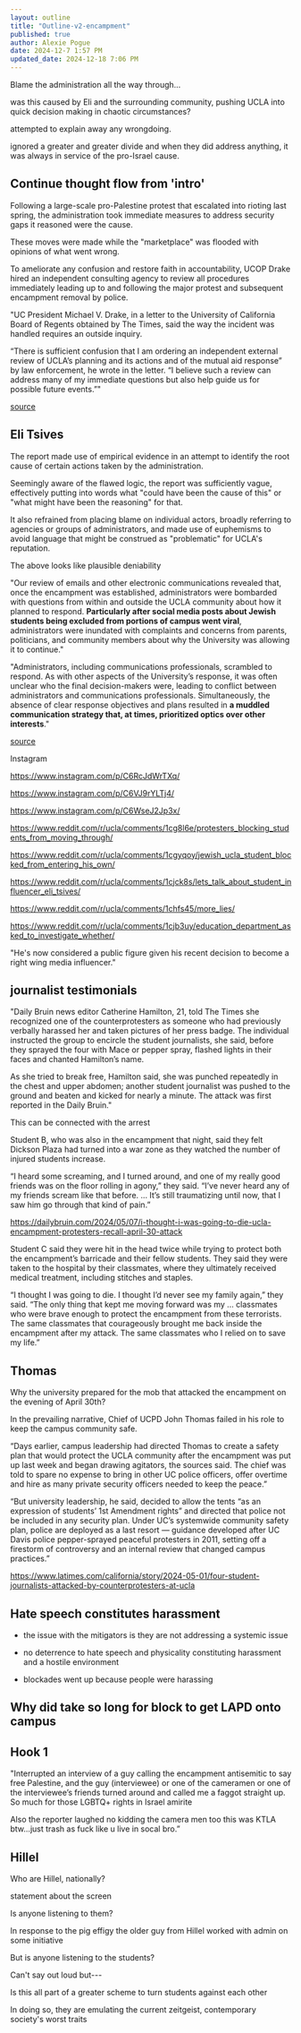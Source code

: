 ```yaml
---
layout: outline
title: "Outline-v2-encampment"
published: true
author: Alexie Pogue
date: 2024-12-7 1:57 PM
updated_date: 2024-12-18 7:06 PM
---
```


Blame the administration all the way through... 

was this caused by Eli and the surrounding community, pushing UCLA into quick decision making in chaotic circumstances? 

attempted to explain away any wrongdoing. 

ignored a greater and greater divide and when they did address anything, it was always in service of the pro-Israel cause. 

## Continue thought flow from 'intro'

Following a large-scale pro-Palestine protest that escalated into rioting last spring, the administration took immediate measures to address security gaps it reasoned were the cause.

These moves were made while the "marketplace" was flooded with opinions of what went wrong.

To ameliorate any confusion and restore faith in accountability, UCOP Drake hired an independent consulting agency to review all procedures immediately leading up to and following the major protest and subsequent encampment removal by police. 

"UC President Michael V. Drake, in a letter to the University of California Board of Regents obtained by The Times, said the way the incident was handled requires an outside inquiry.
 
“There is sufficient confusion that I am ordering an independent external review of UCLA’s planning and its actions and of the mutual aid response” by law enforcement, he wrote in the letter. “I believe such a review can address many of my immediate questions but also help guide us for possible future events.”"

[source](https://www.latimes.com/california/story/2024-05-01/why-did-it-take-police-so-long-to-end-the-violent-clashes-at-ucla)


## Eli Tsives

The report made use of empirical evidence in an attempt to identify the root cause of certain actions taken by the administration. 

Seemingly aware of the flawed logic, the report was sufficiently vague, effectively putting into words what "could have been the cause of this" or "what might have been the reasoning" for that. 

It also refrained from placing blame on individual actors, broadly referring to agencies or groups of administrators, and made use of euphemisms to avoid language that might be construed as "problematic" for UCLA's reputation. 

The above looks like plausible deniability 

"Our review of emails and other electronic communications revealed that, once the encampment was established, administrators were bombarded with questions from within and outside the UCLA community about how it planned to respond. **Particularly after social media posts about Jewish students being excluded from portions of campus went viral**, administrators were inundated with complaints and concerns from parents, politicians, and community members about why the University was allowing it to continue."

"Administrators, including communications professionals, scrambled to respond. As with other aspects of the University’s response, it was often unclear who the final decision-makers were, leading to conflict between administrators and communications professionals. Simultaneously, the absence of clear response objectives and plans resulted in **a muddled communication strategy that, at times, prioritized optics over other interests**."

[source](https://www.universityofcalifornia.edu/sites/default/files/2024-11/UCLA-independent-investigation-and-after-action-review-recommendations-21CP-solutions.pdf)

Instagram 

https://www.instagram.com/p/C6RcJdWrTXq/

https://www.instagram.com/p/C6VJ9rYLTj4/

https://www.instagram.com/p/C6WseJ2Jp3x/

https://www.reddit.com/r/ucla/comments/1cg8l6e/protesters_blocking_students_from_moving_through/

https://www.reddit.com/r/ucla/comments/1cgyqoy/jewish_ucla_student_blocked_from_entering_his_own/

https://www.reddit.com/r/ucla/comments/1cjck8s/lets_talk_about_student_influencer_eli_tsives/

https://www.reddit.com/r/ucla/comments/1chfs45/more_lies/

https://www.reddit.com/r/ucla/comments/1cjb3uy/education_department_asked_to_investigate_whether/

"He's now considered a public figure given his recent decision to become a right wing media influencer."


## journalist testimonials

"Daily Bruin news editor Catherine Hamilton, 21, told The Times she recognized one of the counterprotesters as someone who had previously verbally harassed her and taken pictures of her press badge. The individual instructed the group to encircle the student journalists, she said, before they sprayed the four with Mace or pepper spray, flashed lights in their faces and chanted Hamilton’s name.

As she tried to break free, Hamilton said, she was punched repeatedly in the chest and upper abdomen; another student journalist was pushed to the ground and beaten and kicked for nearly a minute. The attack was first reported in the Daily Bruin."

This can be connected with the arrest


Student B, who was also in the encampment that night, said they felt Dickson Plaza had turned into a war zone as they watched the number of injured students increase.


“I heard some screaming, and I turned around, and one of my really good friends was on the floor rolling in agony,” they said. “I’ve never heard any of my friends scream like that before. … It’s still traumatizing until now, that I saw him go through that kind of pain.”

https://dailybruin.com/2024/05/07/i-thought-i-was-going-to-die-ucla-encampment-protesters-recall-april-30-attack

Student C said they were hit in the head twice while trying to protect both the encampment’s barricade and their fellow students. They said they were taken to the hospital by their classmates, where they ultimately received medical treatment, including stitches and staples.

“I thought I was going to die. I thought I’d never see my family again,” they said. “The only thing that kept me moving forward was my … classmates who were brave enough to protect the encampment from these terrorists. The same classmates that courageously brought me back inside the encampment after my attack. The same classmates who I relied on to save my life.”

## Thomas

Why the university prepared for the mob that attacked the encampment on the evening of April 30th? 

In the prevailing narrative, Chief of UCPD John Thomas failed in his role to keep the campus community safe. 

“Days earlier, campus leadership had directed Thomas to create a safety plan that would protect the UCLA community after the encampment was put up last week and began drawing agitators, the sources said. The chief was told to spare no expense to bring in other UC police officers, offer overtime and hire as many private security officers needed to keep the peace.”

“But university leadership, he said, decided to allow the tents “as an expression of students’ 1st Amendment rights” and directed that police not be included in any security plan. Under UC’s systemwide community safety plan, police are deployed as a last resort — guidance developed after UC Davis police pepper-sprayed peaceful protesters in 2011, setting off a firestorm of controversy and an internal review that changed campus practices.”

https://www.latimes.com/california/story/2024-05-01/four-student-journalists-attacked-by-counterprotesters-at-ucla

## Hate speech constitutes harassment 

- the issue with the mitigators is they are not addressing a systemic issue 

- no deterrence to hate speech and physicality constituting harassment and a hostile environment

- blockades went up because people were harassing 

## Why did take so long for block to get LAPD onto campus

## Hook 1 

"Interrupted an interview of a guy calling the encampment antisemitic to say free Palestine, and the guy (interviewee) or one of the cameramen or one of the interviewee’s friends turned around and called me a faggot straight up. So much for those LGBTQ+ rights in Israel amirite

Also the reporter laughed no kidding the camera men too this was KTLA btw...just trash as fuck like u live in socal bro.”

## Hillel

Who are Hillel, nationally? 

statement about the screen

Is anyone listening to them? 

In response to the pig effigy the older guy from Hillel worked with admin on some initiative

But is anyone listening to the students? 

Can't say out loud but---

Is this all part of a greater scheme to turn students against each other

In doing so, they are emulating the current zeitgeist, contemporary society's worst traits 

